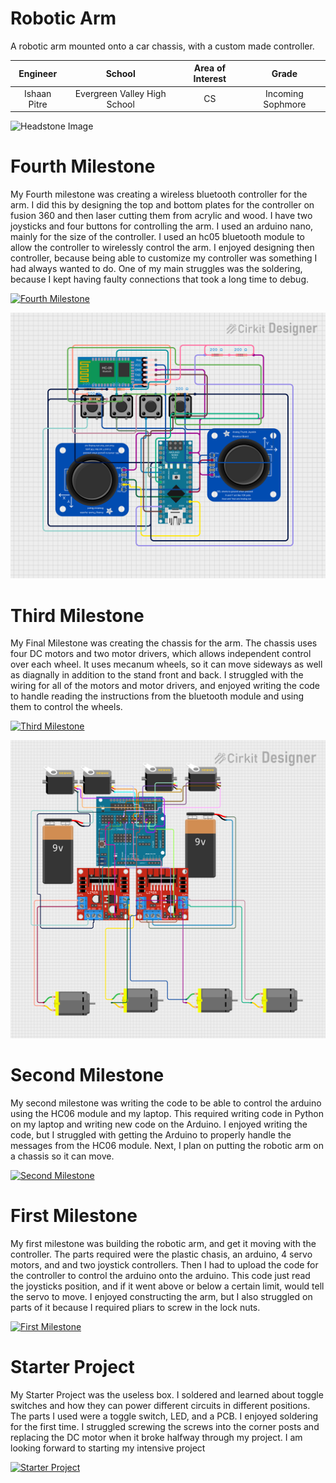 ﻿# Robotic Arm
A robotic arm mounted onto a car chassis, with a custom made controller.

| **Engineer** | **School** | **Area of Interest** | **Grade** |
|:--:|:--:|:--:|:--:|
| Ishaan Pitre | Evergreen Valley High School | CS | Incoming Sophmore

![Headstone Image](https://lh3.googleusercontent.com/pw/AM-JKLULu_SGJHWNf5H9RkK2Zo9vDu6QjKpNixUshrtd3fzGUJ6KBX79XtCuGAH0mQICQG0wmPqLbB_xIdFGUHYgJVc84xRTEENcnqlUuQRLRFyTpRmPtAElb1nQik4K1VTSwAuwYLFYlX-zBZSxIO5ysYM=s617-no?authuser=0)

# Fourth Milestone
My Fourth milestone was creating a wireless bluetooth controller for the arm. I did this by designing the top and bottom plates for the controller on fusion 360 and then laser cutting them from acrylic and wood. I have two joysticks and four buttons for controlling the arm. I used an arduino nano, mainly for the size of the controller. I used an hc05 bluetooth module to allow the controller to wirelessly control the arm. I enjoyed designing then controller, because being able to customize my controller was something I had always wanted to do. One of my main struggles was the soldering, because I kept having faulty connections that took a long time to debug. 

[![Fourth Milestone](https://i3.ytimg.com/vi/vALL3zzjYSw/maxresdefault.jpg )]([https://www.youtube.com/watch?v=BJ-xbMezrw0](https://www.youtube.com/watch?v=vALL3zzjYSw) "Fourth Milestone")

![Diagram1 Image](https://github.com/BlueStamp-Engineering-2022/Ishaan_BSE_Project/blob/main/controller.png?raw=true)

# Third Milestone
My Final Milestone was creating the chassis for the arm. The chassis uses four DC motors and two motor drivers, which allows independent control over each wheel. It uses mecanum wheels, so it can move sideways as well as diagnally in addition to the stand front and back. I struggled with the wiring for all of the motors and motor drivers, and enjoyed writing the code to handle reading the instructions from the bluetooth module and using them to control the wheels.

[![Third Milestone](https://i3.ytimg.com/vi/BJ-xbMezrw0/maxresdefault.jpg )](https://www.youtube.com/watch?v=BJ-xbMezrw0 "Third Milestone")

![Diagram2 Image](https://github.com/BlueStamp-Engineering-2022/Ishaan_BSE_Project/blob/main/diagram2.png?raw=true)

# Second Milestone
My second milestone was writing the code to be able to control the arduino using the HC06 module and my laptop. This required writing code in Python on my laptop and writing new code on the Arduino. I enjoyed writing the code, but I struggled with getting the Arduino to properly handle the messages from the HC06 module. Next, I plan on putting the robotic arm on a chassis so it can move. 

[![Second Milestone](https://i3.ytimg.com/vi/lm0QL82dhog/maxresdefault.jpg)](https://www.youtube.com/watch?v=lm0QL82dhog "Second Milestone")
# First Milestone
  

My first milestone was building the robotic arm, and get it moving with the controller. The parts required were the plastic chasis, an arduino, 4 servo motors, and and two joystick controllers. Then I had to upload the code for the controller to control the arduino onto the arduino. This code just read the joysticks position, and if it went above or below a certain limit, would tell the servo to move. I enjoyed constructing the arm, but I also struggled on parts of it because I required pliars to screw in the lock nuts. 

[![First Milestone](https://i3.ytimg.com/vi/Y4QfptiyApU/maxresdefault.jpg)](https://www.youtube.com/watch?v=Y4QfptiyApU "First Milestone")

# Starter Project

My Starter Project was the useless box. I soldered and learned about toggle switches and how they can power different circuits in different positions. The parts I used were a toggle switch, LED, and a PCB. I enjoyed soldering for the first time. I struggled screwing the screws into the corner posts and replacing the DC motor when it broke halfway through my project. I am looking forward to starting my intensive project

[![Starter Project](https://i3.ytimg.com/vi/FBNG_nFTxFA/maxresdefault.jpg)](https://www.youtube.com/watch?v=FBNG_nFTxFA "First Milestone")
